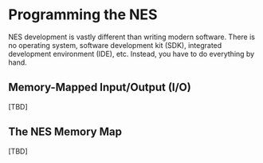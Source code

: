 # Programming the NES

NES development is vastly different than writing modern software. There is no operating system, software development kit (SDK), integrated development environment (IDE), etc. Instead, you have to do everything by hand.

## Memory-Mapped Input/Output (I/O)

[TBD]

## The NES Memory Map

[TBD]
